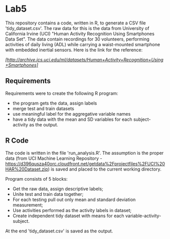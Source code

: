 # Lab5

This repository contains a code, written in R, to generate a CSV file 'tidy_dataset.csv'. The raw data for this is the data from University of California Irvine (UCI) "Human Activity Recognition Using Smartphones Data Set". The data contain recordings for 30 volunteers, performing activities of daily living (ADL) while carrying a waist-mounted smartphone with embedded inertial sensors. Here is the link for the reference:

*[http://archive.ics.uci.edu/ml/datasets/Human+Activity+Recognition+Using+Smartphones]*

## Requirements

Requirements were to create the following R program:
- the program gets the data, assign labels
- merge test and train datasets
- use meaningful label for the aggregative variable names
- have a tidy data with the mean and SD variables for each subject-activity as the output.

## R Code

The code is written in the file 'run_analysis.R'. The assumption is the proper data (from UCI Machine Learning Repository - https://d396qusza40orc.cloudfront.net/getdata%2Fprojectfiles%2FUCI%20HAR%20Dataset.zip) is saved and placed to the current working directory.

Program consists of 5 blocks:
- Get the raw data, assign descriptive labels;
- Unite test and train data together;
- For each testing pull out only mean and standard deviation measurement;
- Use activities performed as the activity labels in dataset;
- Create independent tidy dataset with means for each variable-activity-subject.

At the end 'tidy_dataset.csv' is saved as the output.
